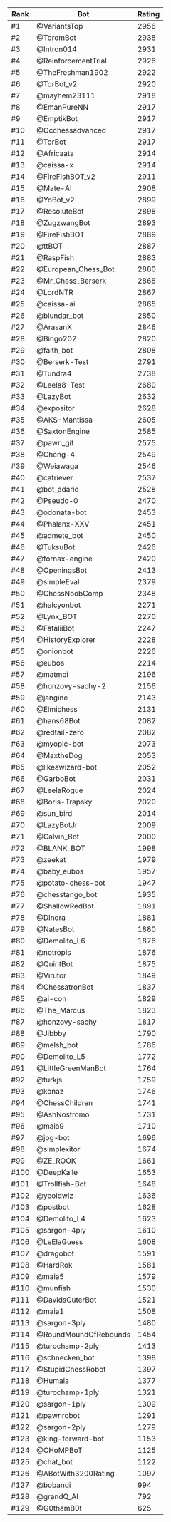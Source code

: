 Rank|Bot|Rating
---|---|---
#1|@VariantsTop|2956
#2|@ToromBot|2938
#3|@Intron014|2931
#4|@ReinforcementTrial|2926
#5|@TheFreshman1902|2922
#6|@TorBot_v2|2920
#7|@mayhem23111|2918
#8|@EmanPureNN|2917
#9|@EmptikBot|2917
#10|@Occhessadvanced|2917
#11|@TorBot|2917
#12|@Africaata|2914
#13|@caissa-x|2914
#14|@FireFishBOT_v2|2911
#15|@Mate-AI|2908
#16|@YoBot_v2|2899
#17|@ResoluteBot|2898
#18|@ZugzwangBot|2893
#19|@FireFishBOT|2889
#20|@ttBOT|2887
#21|@RaspFish|2883
#22|@European_Chess_Bot|2880
#23|@Mr_Chess_Berserk|2868
#24|@LordNTR|2867
#25|@caissa-ai|2865
#26|@blundar_bot|2850
#27|@ArasanX|2846
#28|@Bingo202|2820
#29|@faith_bot|2808
#30|@Berserk-Test|2791
#31|@Tundra4|2738
#32|@Leela8-Test|2680
#33|@LazyBot|2632
#34|@expositor|2628
#35|@AKS-Mantissa|2605
#36|@SaxtonEngine|2585
#37|@pawn_git|2575
#38|@Cheng-4|2549
#39|@Weiawaga|2546
#40|@catriever|2537
#41|@bot_adario|2528
#42|@Pseudo-0|2470
#43|@odonata-bot|2453
#44|@Phalanx-XXV|2451
#45|@admete_bot|2450
#46|@TuksuBot|2426
#47|@fornax-engine|2420
#48|@OpeningsBot|2413
#49|@simpleEval|2379
#50|@ChessNoobComp|2348
#51|@halcyonbot|2271
#52|@Lynx_BOT|2270
#53|@FataliiBot|2247
#54|@HistoryExplorer|2228
#55|@onionbot|2226
#56|@eubos|2214
#57|@matmoi|2196
#58|@honzovy-sachy-2|2156
#59|@jangine|2143
#60|@Elmichess|2131
#61|@hans68Bot|2082
#62|@redtail-zero|2082
#63|@myopic-bot|2073
#64|@MaxtheDog|2053
#65|@likeawizard-bot|2052
#66|@GarboBot|2031
#67|@LeelaRogue|2024
#68|@Boris-Trapsky|2020
#69|@sun_bird|2014
#70|@LazyBotJr|2009
#71|@Calvin_Bot|2000
#72|@BLANK_BOT|1998
#73|@zeekat|1979
#74|@baby_eubos|1957
#75|@potato-chess-bot|1947
#76|@chesstango_bot|1935
#77|@ShallowRedBot|1891
#78|@Dinora|1881
#79|@NatesBot|1880
#80|@Demolito_L6|1876
#81|@notropis|1876
#82|@QuintBot|1875
#83|@Virutor|1849
#84|@ChessatronBot|1837
#85|@ai-con|1829
#86|@The_Marcus|1823
#87|@honzovy-sachy|1817
#88|@Jibbby|1790
#89|@melsh_bot|1786
#90|@Demolito_L5|1772
#91|@LittleGreenManBot|1764
#92|@turkjs|1759
#93|@konaz|1746
#94|@ChessChildren|1741
#95|@AshNostromo|1731
#96|@maia9|1710
#97|@jpg-bot|1696
#98|@simplexitor|1674
#99|@ZE_ROOK|1661
#100|@DeepKalle|1653
#101|@Trollfish-Bot|1648
#102|@yeoldwiz|1636
#103|@postbot|1628
#104|@Demolito_L4|1623
#105|@sargon-4ply|1610
#106|@LeElaGuess|1608
#107|@dragobot|1591
#108|@HardRok|1581
#109|@maia5|1579
#110|@munfish|1530
#111|@DavidsGuterBot|1521
#112|@maia1|1508
#113|@sargon-3ply|1480
#114|@RoundMoundOfRebounds|1454
#115|@turochamp-2ply|1413
#116|@schnecken_bot|1398
#117|@StupidChessRobot|1397
#118|@Humaia|1377
#119|@turochamp-1ply|1321
#120|@sargon-1ply|1309
#121|@pawnrobot|1291
#122|@sargon-2ply|1279
#123|@king-forward-bot|1153
#124|@CHoMPBoT|1125
#125|@chat_bot|1122
#126|@ABotWith3200Rating|1097
#127|@bobandi|994
#128|@grandQ_AI|792
#129|@G0thamB0t|625

